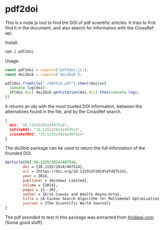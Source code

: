 # pdf2doi

This is a node.js tool to find the DOI of pdf scientific articles. It tries to first find it in the document, and also search for information with the CrossRef api.

Install:
```bash
npm i pdf2doi
```

Usage:

```js
const pdf2doi = require("pdf2doi.js");
const doi2bib = require('doi2bib');

pdf2doi.fromFile("./497514.pdf").then((doi)=>{
  console.log(doi);
  if(doi.doi) doi2bib.getCitation(doi.doi).then(console.log);
})
```

It returns an obj with the most trusted DOI information, between the alternatives found in the file, and by the CrossRef search.

```json
{
  doi: '10.1155/2014/497514',
  inFileDOI: '10.1155/2014/497514',
  crossRefDOI: '10.1155/2014/497514'
}
```

The doi2bib package can be used to return the full information of the founded DOI.

```bib
@article{DOI:10.1155/2014/497514,
        doi = {10.1155/2014/497514},
        url = {https://doi.org/10.1155%2F2014%2F497514},
        year = 2014,
        publisher = {Hindawi Limited},
        volume = {2014},
        pages = {1--20},
        author = {Erik Cuevas and Adolfo Reyna-Orta},
        title = {A Cuckoo Search Algorithm for Multimodal Optimization},
        journal = {The Scientific World Journal}
}
```

The pdf provided to test in this package was extracted from [hindawi.com](https://www.hindawi.com/journals/tswj/2014/497514/abs/). (Some good stuff).
